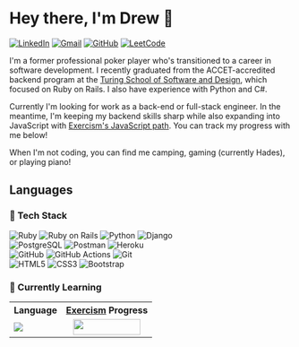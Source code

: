 # Hey there, I'm Drew 👋

[![LinkedIn](https://img.shields.io/badge/-LinkedIn-1572B6?style=flat-square&logo=Linkedin&logoColor=white)](https://www.linkedin.com/in/drew-layton/)
[![Gmail](https://img.shields.io/badge/-Gmail-c14438?style=flat-square&logo=Gmail&logoColor=white)](mailto:dlayton66@gmail.com)
[![GitHub](https://img.shields.io/badge/-GitHub-grey?style=flat-square&logo=GitHub&logoColor=white)](https://github.com/dlayton66)
[![LeetCode](https://img.shields.io/badge/-LeetCode-FFA116?style=flat-square&logo=LeetCode&logoColor=black)](https://leetcode.com/dlayton66/)

I'm a former professional poker player who's transitioned to a career in software development.  I recently graduated from the ACCET-accredited backend program at the [Turing School of Software and Design](https://turing.edu/), which focused on Ruby on Rails.  I also have experience with Python and C#.

Currently I'm looking for work as a back-end or full-stack engineer.  In the meantime, I'm keeping my backend skills sharp while also expanding into JavaScript with [Exercism's JavaScript path](https://exercism.org/tracks/javascript).  You can track my progress with me below!

When I'm not coding, you can find me camping, gaming (currently Hades), or playing piano!

## Languages

### 🔭 Tech Stack
![Ruby](https://img.shields.io/badge/Ruby-c14438?style=for-the-badge&logo=ruby&logoColor=white)
![Ruby on Rails](https://img.shields.io/badge/Rails-c14438?style=for-the-badge&logo=ruby-on-rails&logoColor=white)
![Python](https://img.shields.io/badge/Python-FFD43B?style=for-the-badge&logo=python&logoColor=blue)
![Django](https://img.shields.io/badge/Django-grey?style=for-the-badge&logo=django&logoColor=green)
<br>
![PostgreSQL](https://img.shields.io/badge/PostgreSQL-1572B6?style=for-the-badge&logo=postgresql&logoColor=white)
![Postman](https://img.shields.io/badge/Postman-FF6C37?style=for-the-badge&logo=Postman&logoColor=white)
![Heroku](https://img.shields.io/badge/Heroku-685EA9?style=for-the-badge&logo=heroku&logoColor=white)
<br>
![GitHub](https://img.shields.io/badge/-GitHub-grey?style=for-the-badge&logo=GitHub&logoColor=white)
![GitHub Actions](https://img.shields.io/badge/Github%20Actions-1572B6?style=for-the-badge&logo=githubactions&logoColor=white)
![Git](https://img.shields.io/badge/GIT-FF6C37?style=for-the-badge&logo=git&logoColor=white)
<br>
![HTML5](https://img.shields.io/badge/HTML5-FF6C37?style=for-the-badge&logo=html5&logoColor=white)
![CSS3](https://img.shields.io/badge/CSS3-1572B6?style=for-the-badge&logo=css3&logoColor=white)
![Bootstrap](https://img.shields.io/badge/Bootstrap-685EA9?style=for-the-badge&logo=bootstrap&logoColor=white)


### 🌱 Currently Learning
<table>
  <tr>
    <th>Language</th>
    <th><a href="https://exercism.org/tracks/javascript">Exercism</a> Progress</th>
  </tr>
  <tr>
    <td>
      <img align="center" src="https://img.shields.io/badge/JavaScript-grey?style=for-the-badge&logo=javascript&logoColor=F7DF1E"></img>
    </td>
    <td align="center">
      <img align="center" width="120" height="28" src="https://geps.dev/progress/16?dangerColor=5cb85c&warningColor=5cb85c&successColor=5cb85c"></img>
    </td>
  </tr>
</table>

 

<!--
- 🔭 I’m currently working on ...

- 👯 I’m looking to collaborate on ...
- 🤔 I’m looking for help with ...
- 💬 Ask me about ...
- 📫 How to reach me: ...
- 😄 Pronouns: ...
- ⚡ Fun fact: ...
-->
